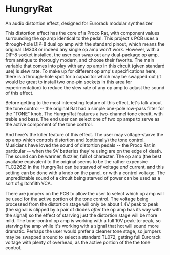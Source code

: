 # HungryRat
An audio distortion effect, designed for Eurorack modular synthesizer

This distortion effect has the core of a Proco Rat, with component values surrounding the op amp identical to the pedal. This project's PCB uses a through-hole DIP-8 dual op amp with the standard pinout, which means the original LM308 or indeed any single op amp won't work. However, with a DIP-8 socket installed, the user can swap out any dual-package op amp, from antique to thorougly modern, and choose their favorite. The main variable that comes into play with any op amp in this circuit (given standard use) is slew rate. To make up for different op amp's specifications here, there is a through-hole spot for a capacitor which may be swapped out (it would be great to install two one-pin sockets in this area for experimentation) to reduce the slew rate of any op amp to adjust the sound of this effect.

Before getting to the most interesting feature of this effect, let's talk about the tone control -- the original Rat had a simple one-pole low-pass filter for the "TONE" knob. The HungryRat features a two-channel tone circuit, with treble and bass. The end user can select one of two op amps to serve as the active component of the tone control.

And here's the killer feature of this effect. The user may voltage-starve the op amp which controls distortion and (optionally) the tone control. Musicians have loved the sound of distortion pedals -- the Proco Rat in particular -- when the 9V batteries they're using are on the edge of death. The sound can be warmer, fuzzier, full of character. The op amp (the best availabe equivalent to the original seems to be the rather expensive TLC2262) in the HungryRat can be starved of voltage *and* current, and this setting can be done with a knob on the panel, or with a control voltage. The unpredictable sound of a circuit being starved of power can be used as a sort of glitchfilth VCA.

There are jumpers on the PCB to allow the user to select which op amp will be used for the active portion of the tone control. The voltage being processed from the distortion stage will only be about 1.4V peak to peak (the signal is clipped by a pair of diodes *after* the op amp has its way with the signal) so the effect of starving just the distortion stage will be more mild. The tone-control op amp is working with a full 10V peak-to-peak, so starving the amp while it's working with a signal that hot will sound more dramatic. Perhaps the user would prefer a cleaner tone stage, so jumpers may be swapped around to select a standard TL072, getting full Eurorack voltage with plenty of overhead, as the active portion of the the tone control.
